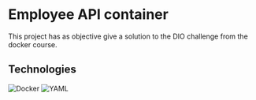 # Employee API container

This project has as objective give a solution to the DIO challenge from the docker course.

## Technologies
![Docker](https://img.shields.io/badge/docker-%230db7ed.svg?style=for-the-badge&logo=docker&logoColor=white)
![YAML](https://img.shields.io/badge/yaml-%23ffffff.svg?style=for-the-badge&logo=yaml&logoColor=151515)